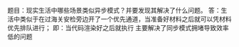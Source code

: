 题目：现实生活中哪些场景类似异步模式？并要发现其解决了什么问题。
答：生活中类似于在过海关安检旁边开了一个优先通道，当准备好材料之后就可以凭材料优先排队进行；
    即：当代码渲染好之后就执行
    主要解决了同步模式拥堵导致效率低的问题